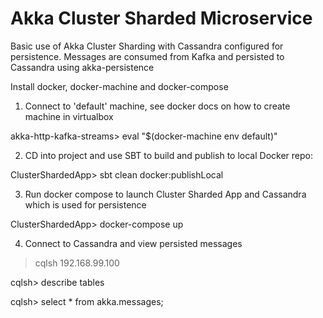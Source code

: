 Akka Cluster Sharded Microservice
=================================
Basic use of Akka Cluster Sharding with Cassandra configured for persistence. Messages are consumed from Kafka and persisted to Cassandra using akka-persistence

Install docker, docker-machine and docker-compose

1) Connect to 'default' machine, see docker docs on how to create machine in virtualbox

akka-http-kafka-streams> eval "$(docker-machine env default)"

2) CD into project and use SBT to build and publish to local Docker repo:

ClusterShardedApp> sbt clean docker:publishLocal

3) Run docker compose to launch Cluster Sharded App and Cassandra which is used for persistence

ClusterShardedApp> docker-compose up

4) Connect to Cassandra and view persisted messages

>  cqlsh 192.168.99.100

cqlsh> describe tables

cqlsh> select * from akka.messages;